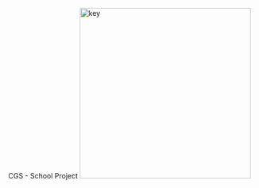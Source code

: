 CGS - School Project  <img 
width="344" alt="key" src="https://github.com/user-attachments/assets/ba593510-51e2-43c4-b4cc-05b41b9729d4" />

